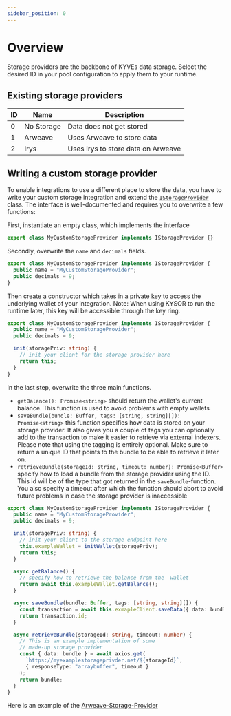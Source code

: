 ```yaml
---
sidebar_position: 0
---
```


# Overview

Storage providers are the backbone of KYVEs data storage. Select the desired ID in your pool configuration to apply them
to your runtime.

## Existing storage providers

| ID  | Name       | Description                        |
| --- | ---------- | ---------------------------------- |
| 0   | No Storage | Data does not get stored           |
| 1   | Arweave    | Uses Arweave to store data         |
| 2   | Irys       | Uses Irys to store data on Arweave |

## Writing a custom storage provider

To enable integrations to use a different place to store the data, you have to write your custom storage integration and
extend
the [`IStorageProvider`](https://github.com/KYVENetwork/kyvejs/blob/main/common/protocol/src/types/interfaces/storageProvider.interface.ts#L19)
class. The interface is well-documented and requires you to overwrite a few functions:

First, instantiate an empty class, which implements the interface

```typescript
export class MyCustomStorageProvider implements IStorageProvider {}
```

Secondly, overwrite the `name` and `decimals` fields.

```typescript
export class MyCustomStorageProvider implements IStorageProvider {
  public name = "MyCustomStorageProvider";
  public decimals = 9;
}
```

Then create a constructor which takes in a private key to access the underlying wallet of your integration. Note: When
using KYSOR to run the runtime later, this key will be accessible through the key ring.

```typescript
export class MyCustomStorageProvider implements IStorageProvider {
  public name = "MyCustomStorageProvider";
  public decimals = 9;

  init(storagePriv: string) {
    // init your client for the storage provider here
    return this;
  }
}
```

In the last step, overwrite the three main functions.

- `getBalance(): Promise<string>` should return the wallet's current balance. This function is used to avoid problems
  with empty wallets
- `saveBundle(bundle: Buffer, tags: [string, string][]): Promise<string>` this function specifies how data is stored on
  your storage provider. It also gives you a couple of tags you can optionally add to the transaction to make it easier
  to retrieve via external indexers. Please note that using the tagging is entirely optional. Make sure to return a
  unique ID that points to the bundle to be able to retrieve it later on.
- `retrieveBundle(storageId: string, timeout: number): Promise<Buffer>` specify how to load a bundle from the storage
  provider using the ID. This id will be of the type that got returned in the `saveBundle`-function. You also specify a
  timeout after which the function should abort to avoid future problems in case the storage provider is inaccessible

```typescript
export class MyCustomStorageProvider implements IStorageProvider {
  public name = "MyCustomStorageProvider";
  public decimals = 9;

  init(storagePriv: string) {
    // init your client to the storage endpoint here
    this.exampleWallet = initWallet(storagePriv);
    return this;
  }

  async getBalance() {
    // specify how to retrieve the balance from the  wallet
    return await this.exampleWallet.getBalance();
  }

  async saveBundle(bundle: Buffer, tags: [string, string][]) {
    const transaction = await this.exmapleClient.saveData({ data: bundle });
    return transaction.id;
  }

  async retrieveBundle(storageId: string, timeout: number) {
    // This is an example implementation of some
    // made-up storage provider
    const { data: bundle } = await axios.get(
      `https://myexamplestorageprivder.net/${storageId}`,
      { responseType: "arraybuffer", timeout }
    );
    return bundle;
  }
}
```

Here is an example of
the [Arweave-Storage-Provider](https://github.com/KYVENetwork/kyvejs/blob/main/common/protocol/src/reactors/storageProviders/Arweave.ts)
